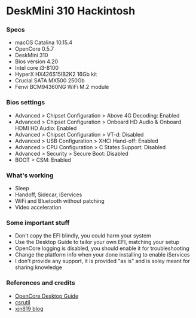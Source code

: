 # DeskMini 310 Hackintosh

### Specs
+ macOS Catalina 10.15.4
+ OpenCore 0.5.7
+ DeskMini 310
+ Bios version 4.20
+ Intel core i3-8100
+ HyperX HX426S15IB2K2 16Gb kit
+ Crucial SATA MX500 250Gb
+ Fenvi BCM94360NG WiFi M.2 module

### Bios settings
+ Advanced > Chipset Configuration > Above 4G Decoding: Enabled
+ Advanced > Chipset Configuration > Onboard HD Audio & Onboard HDMI HD Audio: Enabled
+ Advanced > Chipset Configuration > VT-d: Disabled
+ Advanced > USB Configuration > XHCI Hand-off: Enabled
+ Advanced > CPU Configuration > C States Support: Disabled
+ Advanced > Security > Secure Boot: Disabled
+ BOOT > CSM: Enabled

### What's working
+ Sleep
+ Handoff, Sidecar, iServices
+ WiFi and Bluetooth without patching
+ Video acceleration

### Some important stuff
+ Don't copy the EFI blindly, you could harm your system
+ Use the Desktop Guide to tailor your own EFI, matching your setup
+ OpenCore logging is disabled, you should enable it for troubleshooting
+ Change the platform info when your done installing to enable iServices
+ I don't provide any support, it is provided "as is" and is soley meant for sharing knowledge 

### References and credits
+ [OpenCore Desktop Guide](https://dortania.github.io/OpenCore-Desktop-Guide/)
+ [csrutil](https://github.com/csrutil/DeskMini)
+ [xjn819 blog](https://blog.xjn819.com/?p=7)

